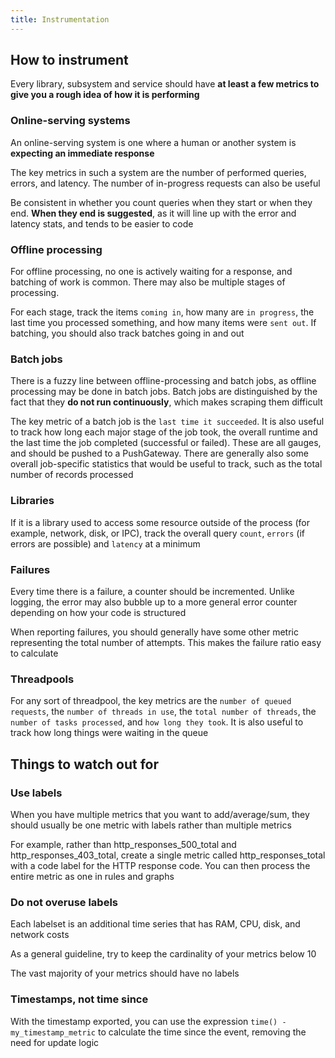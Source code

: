 ```yaml
---
title: Instrumentation
---
```


## How to instrument

Every library, subsystem and service should have **at least a few metrics to give you a rough idea of how it is performing**

### Online-serving systems

An online-serving system is one where a human or another system is **expecting an immediate response**

The key metrics in such a system are the number of performed queries, errors, and latency. The number of in-progress requests can also be useful

Be consistent in whether you count queries when they start or when they end. **When they end is suggested**, as it will line up with the error and latency stats, and tends to be easier to code

### Offline processing

For offline processing, no one is actively waiting for a response, and batching of work is common. There may also be multiple stages of processing.

For each stage, track the items `coming in`, how many are `in progress`, the last time you processed something, and how many items were `sent out`. If batching, you should also track batches going in and out

### Batch jobs

There is a fuzzy line between offline-processing and batch jobs, as offline processing may be done in batch jobs. Batch jobs are distinguished by the fact that they **do not run continuously**, which makes scraping them difficult

The key metric of a batch job is the `last time it succeeded`. It is also useful to track how long each major stage of the job took, the overall runtime and the last time the job completed (successful or failed). These are all gauges, and should be pushed to a PushGateway. There are generally also some overall job-specific statistics that would be useful to track, such as the total number of records processed

### Libraries

If it is a library used to access some resource outside of the process (for example, network, disk, or IPC), track the overall query `count`, `errors` (if errors are possible) and `latency` at a minimum

### Failures

Every time there is a failure, a counter should be incremented. Unlike logging, the error may also bubble up to a more general error counter depending on how your code is structured

When reporting failures, you should generally have some other metric representing the total number of attempts. This makes the failure ratio easy to calculate

### Threadpools

For any sort of threadpool, the key metrics are the `number of queued requests`, the `number of threads in use`, the `total number of threads`, the `number of tasks processed`, and `how long they took`. It is also useful to track how long things were waiting in the queue

## Things to watch out for

### Use labels

When you have multiple metrics that you want to add/average/sum, they should usually be one metric with labels rather than multiple metrics

For example, rather than http_responses_500_total and http_responses_403_total, create a single metric called http_responses_total with a code label for the HTTP response code. You can then process the entire metric as one in rules and graphs

### Do not overuse labels

Each labelset is an additional time series that has RAM, CPU, disk, and network costs

As a general guideline, try to keep the cardinality of your metrics below 10

The vast majority of your metrics should have no labels

### Timestamps, not time since

With the timestamp exported, you can use the expression `time() - my_timestamp_metric` to calculate the time since the event, removing the need for update logic


